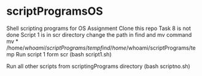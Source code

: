 # scriptProgramsOS
Shell scripting programs for OS Assignment
Clone this repo
Task 8 is not done
Script 1 is in scr directory 
change the path in find and mv command 
mv * /home/$whoami/scriptPrograms/temp
find /home/$whoami/scriptPrograms/temp
Run script 1 form scr (bash script1.sh)

Run all other scripts from scriptingPrograms directory (bash scriptno.sh)


